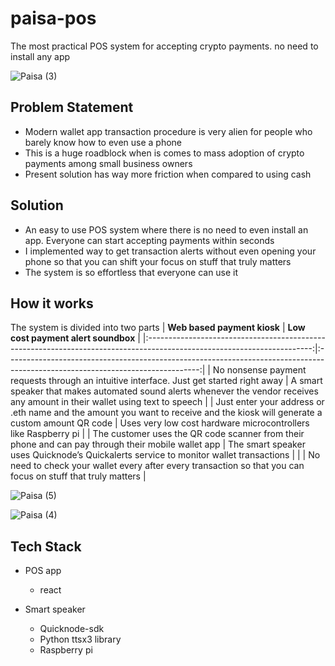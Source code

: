 # paisa-pos
The most practical POS system for accepting crypto payments. no need to install any app

![Paisa (3)](https://github.com/shivanshxyz/paisa-pos/assets/24312840/7034e3c6-db9c-45d3-bc57-defa40916a76)


## Problem Statement
- Modern wallet app transaction procedure is very alien for people who barely know how to even use a phone
- This is a huge roadblock when is comes to mass adoption of crypto payments among small business owners
- Present solution has way more friction when compared to using cash


## Solution
- An easy to use POS system where there is no need to even install an app. Everyone can start accepting payments within seconds
- I implemented way to get transaction alerts without even opening your phone so that you can shift your focus on stuff that truly matters
- The system is so effortless that everyone can use it


## How it works
The system is divided into two parts
|                                               **Web based payment kiosk**                                               |                                               **Low cost payment alert soundbox**                                              |
|:-----------------------------------------------------------------------------------------------------------------------:|:------------------------------------------------------------------------------------------------------------------------------:|
|                 No nonsense payment requests through an intuitive interface. Just get started right away                | A smart speaker that makes automated sound alerts whenever the vendor receives any amount in their wallet using text to speech |
| Just enter your address or .eth name and the amount you want to receive and the kiosk will generate a custom amount QR code |                                 Uses very low cost hardware microcontrollers like Raspberry pi                                 |
|             The customer uses the QR code scanner from their phone and can pay through their mobile wallet app            |                      The smart speaker uses Quicknode’s Quickalerts service to monitor wallet transactions                     |
|                                                                                                                         | No need to check your wallet every after every transaction so that you can focus on stuff that truly matters                   |

![Paisa (5)](https://github.com/shivanshxyz/paisa-pos/assets/24312840/069e4c95-cbd5-4993-bfaf-dc12c7cd2587)

![Paisa (4)](https://github.com/shivanshxyz/paisa-pos/assets/24312840/f83eebc6-106a-489a-82a2-c5f1063a5b73)



## Tech Stack
- POS app
  - react

- Smart speaker
  - Quicknode-sdk
  - Python ttsx3 library
  - Raspberry pi
